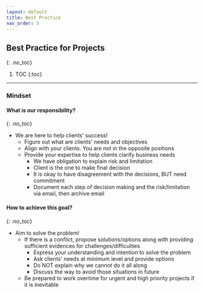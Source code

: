 ```yaml
---
layout: default
title: Best Practice
nav_order: 3
---
```

## Best Practice for Projects
{: .no_toc}

1. TOC
{:toc}

---

### Mindset

#### What is our responsibility?
{: .no_toc}
- We are here to help clients' success!
  - Figure out what are clients' needs and objectives
  - Align with your clients. You are not in the opposite positions
  - Provide your expertise to help clients clarify business needs
    - We have obligation to explain risk and limitation
    - Client is the one to make final decision
    - It is okay to have disagreement with the decisions, BUT need commitment
    - Document each step of decision making and the risk/limitation via email, then archive email

#### How to achieve this goal?
{: .no_toc}
- Aim to solve the problem!
  - If there is a conflict, propose solutions/options along with providing sufficient evidences for challenges/difficulties
    - Express your understanding and intention to solve the problem
    - Ask clients' needs at minimum level and provide options
    - Do NOT explain why we cannot do it all along
    - Discuss the way to avoid those situations in future
  - Be prepared to work overtime for urgent and high priority projects if it is inevitable
